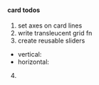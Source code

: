 #### card todos
1) set axes on card lines
2) write transleucent grid fn
3) create reusable sliders
  - vertical:
  - horizontal:
4) 
